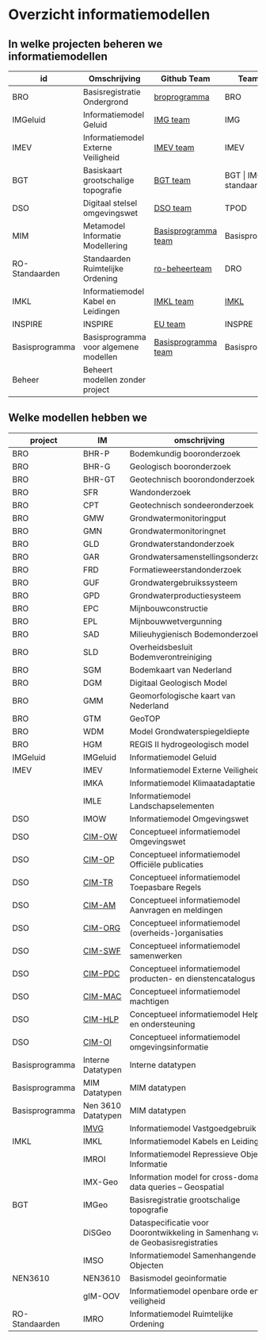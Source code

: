 # Overzicht informatiemodellen

## In welke projecten beheren we informatiemodellen

| id             | Omschrijving                          | Github Team                                                                       | Teams Team                                                                                                                                                                                                           |
| -------------- | ------------------------------------- | --------------------------------------------------------------------------------- | -------------------------------------------------------------------------------------------------------------------------------------------------------------------------------------------------------------------- |
| BRO            | Basisregistratie Ondergrond           | [broprogramma](https://github.com/broprogramma)                                   | BRO                                                                                                                                                                                                                  |
| IMGeluid       | Informatiemodel Geluid                | [IMG team](https://github.com/orgs/Geonovum/teams/img-team)                       | IMG                                                                                                                                                                                                                  |
| IMEV           | Informatiemodel Externe Veiligheid    | [IMEV team](https://github.com/orgs/Geonovum/teams/imev-team)                     | IMEV                                                                                                                                                                                                                 |
| BGT            | Basiskaart grootschalige topografie   | [BGT team](https://github.com/orgs/Geonovum/teams/bgt-team)                       | BGT \| IMGeo standaarden                                                                                                                                                                                             |
| DSO            | Digitaal stelsel omgevingswet         | [DSO team](https://github.com/orgs/Geonovum/teams/dso-team)                       | TPOD                                                                                                                                                                                                                 |
| MIM            | Metamodel Informatie Modellering      | [Basisprogramma team](https://github.com/orgs/Geonovum/teams/basisprogramma-team) | Basisprogrogramma                                                                                                                                                                                                    |
| RO-Standaarden | Standaarden Ruimtelijke Ordening      | [ro-beheerteam](https://github.com/orgs/Geonovum/teams/ro-beheerteam)             | DRO                                                                                                                                                                                                                  |
| IMKL           | Informatiemodel Kabel en Leidingen    | [IMKL team](https://github.com/orgs/Geonovum/teams/imkl-team)                     | [IMKL](https://teams.microsoft.com/l/team/19%3AiaoESCSHIsbq7yvi2SoqfB8DudsAeKpllqKKBucX_7o1%40thread.tacv2/conversations?groupId=27529a47-2e96-4cfd-b4e7-a6e7a5a341d3&tenantId=e5823331-ca32-4bae-a7f8-1e630643bf6c) |
| INSPIRE        | INSPIRE                               | [EU team](https://github.com/orgs/Geonovum/teams/eu-team)                         | INSPRE                                                                                                                                                                                                               |
| Basisprogramma | Basisprogramma voor algemene modellen | [Basisprogramma team](https://github.com/orgs/Geonovum/teams/basisprogramma-team) | Basisprogramma                                                                                                                                                                                                       |
| Beheer         | Beheert modellen zonder project       |                                                                                   |                                                                                                                                                                                                                      |

## Welke modellen hebben we

| project        | IM                                                        | omschrijving                                                                    | versie        | MIM   | NEN3610      | URL |
| -------------- | --------------------------------------------------------- | ------------------------------------------------------------------------------- | ------------- | ----- | ------------ | --- |
| BRO            | BHR-P                                                     | Bodemkundig booronderzoek                                                       | 2.1           | 1.0   | NEN3610:2016 |     |
| BRO            | BHR-G                                                     | Geologisch booronderzoek                                                        | 3.1           | 1.1   | NEN3610:2016 |     |
| BRO            | BHR-GT                                                    | Geotechnisch boorondonderzoek                                                   | 2.2           | 1.1   | NEN3610:2016 |     |
| BRO            | SFR                                                       | Wandonderzoek                                                                   | 2.1           | 1.1   | NEN3610:2016 |     |
| BRO            | CPT                                                       | Geotechnisch sondeeronderzoek                                                   | 1.1           | 1.0   | NEN3610:2016 |     |
| BRO            | GMW                                                       | Grondwatermonitoringput                                                         | 1.0           | 1.1.1 | NEN3610:2022 |     |
| BRO            | GMN                                                       | Grondwatermonitoringnet                                                         | 1.0           | 1.0   | NEN3610:2016 |     |
| BRO            | GLD                                                       | Grondwaterstandonderzoek                                                        | 1.1           | 1.1   | NEN3610:2016 |     |
| BRO            | GAR                                                       | Grondwatersamenstellingsonderzoek                                               | 1.1           | 1.1   | NEN3610:2016 |     |
| BRO            | FRD                                                       | Formatieweerstandonderzoek                                                      | 1.0           | 1.0   | NEN3610:2016 |     |
| BRO            | GUF                                                       | Grondwatergebruikssysteem                                                       | 1.0           | 1.1   | NEN3610:2016 |     |
| BRO            | GPD                                                       | Grondwaterproductiesysteem                                                      | 1.0           | 1.1   | NEN3610:2016 |     |
| BRO            | EPC                                                       | Mijnbouwconstructie                                                             | 1.0           | 1.1   | NEN3610:2016 |     |
| BRO            | EPL                                                       | Mijnbouwwetvergunning                                                           | 2.0           | 1.1   | NEN3610:2016 |     |
| BRO            | SAD                                                       | Milieuhygienisch Bodemonderzoek                                                 | 1.1           | 1.1.1 | NEN3610:2022 |     |
| BRO            | SLD                                                       | Overheidsbesluit Bodemverontreiniging                                           | 1.0           | 1.1.1 | NEN3610:2022 |     |
| BRO            | SGM                                                       | Bodemkaart van Nederland                                                        | 1.2           | 1.0   | NEN3610:2016 |     |
| BRO            | DGM                                                       | Digitaal Geologisch Model                                                       | 1.0           |       | NEN3610:2016 |     |
| BRO            | GMM                                                       | Geomorfologische kaart van Nederland                                            | 1.1           | 1.0   | NEN3610:2016 |     |
| BRO            | GTM                                                       | GeoTOP                                                                          | 1.0           |       | NEN3610:2016 |     |
| BRO            | WDM                                                       | Model Grondwaterspiegeldiepte                                                   | 1.1           | 1.0   | NEN3610:2016 |     |
| BRO            | HGM                                                       | REGIS II hydrogeologisch model                                                  | 1.1           |       | NEN3610:2016 |     |
| IMGeluid       | IMGeluid                                                  | Informatiemodel Geluid                                                          | 3.1           | 1.1   | NEN3610:2011 |     |
| IMEV           | IMEV                                                      | Informatiemodel Externe Veiligheid                                              | 2.0           | 1.1.1 | NEN3610:2011 |     |
|                | IMKA                                                      | Informatiemodel Klimaatadaptatie                                                |               |       |              |     |
|                | IMLE                                                      | Informatiemodel Landschapselementen                                             |               |       |              |     |
| DSO            | IMOW                                                      | Informatiemodel Omgevingswet                                                    | 3.1           | 1.2   |              |     |
| DSO            | [CIM-OW](https://docs.geostandaarden.nl/dso/dso-cim-ow)   | Conceptueel informatiemodel Omgevingswet                                        |               |       |              |     |
| DSO            | [CIM-OP](https://docs.geostandaarden.nl/dso/dso-cim-op)   | Conceptueel informatiemodel Officiële publicaties                               | 1.0           |       |              |     |
| DSO            | [CIM-TR](https://geonovum.github.io/dso-cim-tr/)          | Conceptueel informatiemodel Toepasbare Regels                                   | werkversie    |       |              |     |
| DSO            | [CIM-AM](https://geonovum.github.io/dso-cim-am/)          | Conceptueel informatiemodel Aanvragen en meldingen                              | werkversie    |       |              |     |
| DSO            | [CIM-ORG](https://geonovum.github.io/dso-cim-org/)        | Conceptueel informatiemodel (overheids-)organisaties                            | werkversie    |       |              |     |
| DSO            | [CIM-SWF](https://docs.geostandaarden.nl/dso/dso-cim-swf) | Conceptueel informatiemodel samenwerken                                         | 29 april 2025 |       |              |     |
| DSO            | [CIM-PDC](https://geonovum.github.io/dso-cim-pdc/)        | Conceptueel informatiemodel producten- en dienstencatalogus                     | werkversie    |       |              |     |
| DSO            | [CIM-MAC](https://geonovum.github.io/dso-cim-mac/)        | Conceptueel informatiemodel machtigen                                           | werkversie    |       |              |     |
| DSO            | [CIM-HLP](https://geonovum.github.io/dso-cim-hlp/)        | Conceptueel informatiemodel Help en ondersteuning                               | werkversie    |       |              |     |
| DSO            | [CIM-OI](https://geonovum.github.io/dso-cim-oi/)          | Conceptueel informatiemodel omgevingsinformatie                                 | werkversie    |       |              |     |
| Basisprogramma | Interne Datatypen                                         | Interne datatypen                                                               |               |       |              |     |
| Basisprogramma | MIM Datatypen                                             | MIM datatypen                                                                   |               |       |              |     |
| Basisprogramma | Nen 3610 Datatypen                                        | MIM datatypen                                                                   |               |       |              |     |
|                | [IMVG](https://docs.geostandaarden.nl/vg/imvg/)           | Informatiemodel Vastgoedgebruik                                                 |               |       |              |     |
| IMKL           | IMKL                                                      | Informatiemodel Kabels en Leidingen                                             |               |       |              |     |
|                | IMROI                                                     | Informatiemodel Repressieve Object Informatie                                   |               |       |              |     |
|                | IMX-Geo                                                   | Information model for cross-domain data queries – Geospatial                    |               |       |              |     |
| BGT            | IMGeo                                                     | Basisregistratie grootschalige topografie                                       | 2.2           |       | NEN3610:2011 |     |
|                | DiSGeo                                                    | Dataspecificatie voor Doorontwikkeling in Samenhang van de Geobasisregistraties |               |       |              |     |
|                | IMSO                                                      | Informatiemodel Samenhangende Objecten                                          |               |       |              |     |
| NEN3610        | NEN3610                                                   | Basismodel geoinformatie                                                        |               |       |              |     |
|                | gIM-OOV                                                   | Informatiemodel openbare orde en veiligheid                                     |               |       |              |     |
| RO-Standaarden | IMRO                                                      | Informatiemodel Ruimtelijke Ordening                                            |               |       |              |     |
